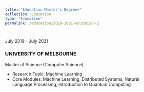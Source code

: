 ```yaml
---
title: "Education-Master's Degreee"
collection: Education
type: "Education"
permalink: /education/2019-2021-education-2

---
```


July 2019 - July 2021

### UNIVERSITY OF MELBOURNE

Master of Science (Computer Science) 

-   Research Topic: Machine Learning
-   Core Modules: Machine Learning, Distributed Systems, Natural Language Processing, Introduction to Quantum Computing